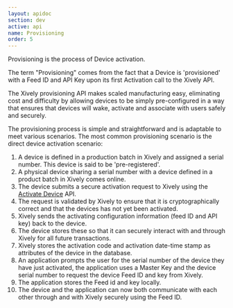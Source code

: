 ```yaml
---
layout: apidoc
section: dev
active: api
name: Provisioning
order: 5
---
```


Provisioning is the process of Device activation.

The term "Provisioning" comes from the fact that a Device is 'provisioned' with a Feed ID and API Key upon its first Activation call to the Xively API.  

The Xively provisioning API makes scaled manufacturing easy, eliminating cost and difficulty by allowing devices to be simply pre-configured in a way that ensures that devices will wake, activate and associate with users safely and securely.

The provisioning process is simple and straightforward and is adaptable to meet various scenarios. The most common provisioning scenario is the direct device activation scenario:

1. A device is defined in a production batch in Xively and assigned a serial number. This device is said to be 'pre-registered'.
2. A physical device sharing a serial number with a device defined in a product batch in Xively comes online.
3. The device submits a secure activation request to Xively using the  [Activate Device](/dev/docs/api/product_management/devices/activate_device/) API.
4. The request is validated by Xively to ensure that it is cryptographically correct and that the devices has not yet been activated.
5. Xively sends the activating configuration information (feed ID and API key) back to the device.
6. The device stores these so that it can securely interact with and through Xively for all future transactions.
7. Xively stores the activation code and activation date-time stamp as attributes of the device in the database.
8. An application prompts the user for the serial number of the device they have just activated, the application uses a Master Key and the device serial number to request the device Feed ID and key from Xively.
9. The application stores the Feed id and key locally.
10. The device and the application can now both communicate with each other through and with Xively securely using the Feed ID.
